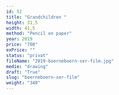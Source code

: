 ```yaml
---
id: 52
title: "Grandchildren "
height: 31,5
width: 41,5
method: "Pencil on paper"
year: 2019
price: "700"
exPrice: ""
status: "privat"
fileName: "2019-boerneboern-ser-film.jpg"
medie: "drawing"
draft: "True"
slug: "boerneboern-ser-film"
weight: "340"
---
```

